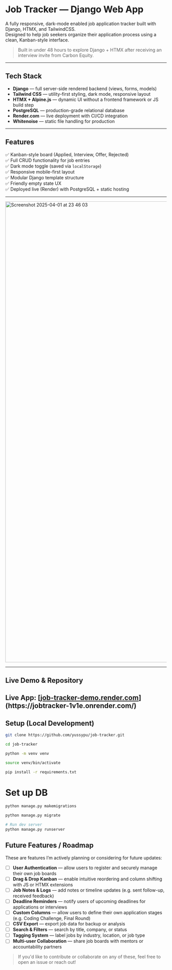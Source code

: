 #  Job Tracker — Django Web App

A fully responsive, dark-mode enabled job application tracker built with Django, HTMX, and TailwindCSS.  
Designed to help job seekers organize their application process using a clean, Kanban-style interface.

>  Built in under 48 hours to explore Django + HTMX after receiving an interview invite from Carbon Equity.

---

##  Tech Stack

- **Django** — full server-side rendered backend (views, forms, models)
- **Tailwind CSS** — utility-first styling, dark mode, responsive layout
- **HTMX + Alpine.js** — dynamic UI without a frontend framework or JS build step
- **PostgreSQL** — production-grade relational database
- **Render.com** — live deployment with CI/CD integration
- **Whitenoise** — static file handling for production

---

##  Features

✅ Kanban-style board (Applied, Interview, Offer, Rejected)  
✅ Full CRUD functionality for job entries  
✅ Dark mode toggle (saved via `localStorage`)  
✅ Responsive mobile-first layout  
✅ Modular Django template structure  
✅ Friendly empty state UX  
✅ Deployed live (Render) with PostgreSQL + static hosting

---

<img width="1440" alt="Screenshot 2025-04-01 at 23 46 03" src="https://github.com/user-attachments/assets/a168663f-c53b-4101-8b44-d644b5869fff" />

---

##  Live Demo & Repository

**Live App:** 
[[job-tracker-demo.render.com]([https://job-tracker-demo.render.com](https://jobtracker-1v1e.onrender.com/))](https://jobtracker-1v1e.onrender.com/)
---

##  Setup (Local Development)

```bash
git clone https://github.com/yussypu/job-tracker.git

cd job-tracker

python -m venv venv

source venv/bin/activate

pip install -r requirements.txt
```

# Set up DB
```bash
python manage.py makemigrations

python manage.py migrate

# Run dev server
python manage.py runserver
```

##  Future Features / Roadmap

These are features I’m actively planning or considering for future updates:

- [ ] **User Authentication** — allow users to register and securely manage their own job boards  
- [ ] **Drag & Drop Kanban** — enable intuitive reordering and column shifting with JS or HTMX extensions  
- [ ] **Job Notes & Logs** — add notes or timeline updates (e.g. sent follow-up, received feedback)  
- [ ] **Deadline Reminders** — notify users of upcoming deadlines for applications or interviews  
- [ ] **Custom Columns** — allow users to define their own application stages (e.g. Coding Challenge, Final Round)  
- [ ] **CSV Export** — export job data for backup or analysis  
- [ ] **Search & Filters** — search by title, company, or status  
- [ ] **Tagging System** — label jobs by industry, location, or job type  
- [ ] **Multi-user Collaboration** — share job boards with mentors or accountability partners  

> If you'd like to contribute or collaborate on any of these, feel free to open an issue or reach out!


